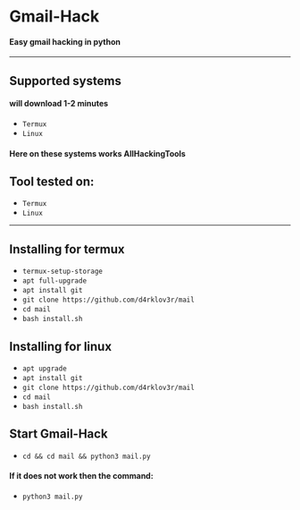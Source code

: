 # Gmail-Hack
#### Easy gmail hacking in python


---------
## Supported systems
#### will download 1-2 minutes

* `Termux`
* `Linux`

#### Here on these systems works AllHackingTools

## Tool tested on:

* `Termux`
* `Linux`

---
<a id="installing"></a>
## Installing for termux

* `termux-setup-storage`
* `apt full-upgrade`
* `apt install git`
* `git clone https://github.com/d4rklov3r/mail`
* `cd mail`
* `bash install.sh`

## Installing for linux

* `apt upgrade`
* `apt install git`
* `git clone https://github.com/d4rklov3r/mail`
* `cd mail`
* `bash install.sh`

## Start Gmail-Hack

* `cd && cd mail && python3 mail.py`
#### If it does not work then the command:
* `python3 mail.py`
